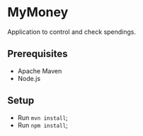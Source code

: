 # MyMoney

Application to control and check spendings.

## Prerequisites

* Apache Maven
* Node.js

## Setup

* Run `mvn install`;
* Run `npm install`;